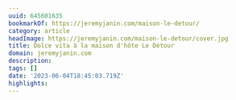 ```yaml
---
uuid: 645601635
bookmarkOf: https://jeremyjanin.com/maison-le-detour/
category: article
headImage: https://jeremyjanin.com/maison-le-detour/cover.jpg
title: Dolce vita à la maison d'hôte Le Détour
domain: jeremyjanin.com
description: 
tags: []
date: '2023-06-04T18:45:03.719Z'
highlights: 
---
```




